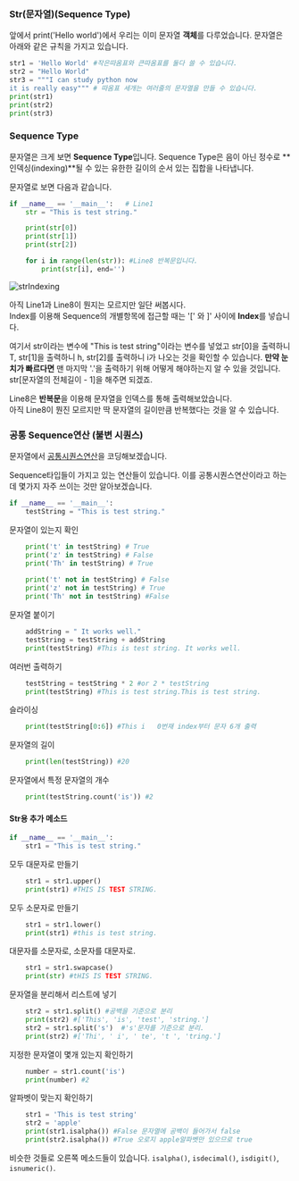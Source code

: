 ###  Str(문자열)(Sequence Type)

앞에서 print('Hello world')에서 우리는 이미 문자열 **객체**를 다루었습니다. 문자열은 아래와 같은 규칙을 가지고 있습니다.

~~~python
str1 = 'Hello World' #작은따옴표와 큰따옴표를 둘다 쓸 수 있습니다. 
str2 = "Hello World"
str3 = """I can study python now
it is really easy""" # 따옴표 세개는 여러줄의 문자열을 만들 수 있습니다. 
print(str1)
print(str2)
print(str3)
~~~



### Sequence Type

문자열은 크게 보면 **Sequence Type**입니다. Sequence Type은 음이 아닌 정수로 **인덱싱(indexing)**될 수 있는 유한한 길이의 순서 있는 집합을 나타냅니다. 

문자열로 보면 다음과 같습니다.

~~~python
if __name__ == '__main__':   # Line1 
    str = "This is test string."

    print(str[0])
    print(str[1])
    print(str[2])

    for i in range(len(str)): #Line8 반복문입니다. 
        print(str[i], end='')
~~~

![strIndexing](./images/strIndexing.png)



아직 Line1과 Line8이 뭔지는 모르지만 일단 써봅시다. <br>Index를 이용해 Sequence의 개별항목에 접근할 때는 '[' 와 ]' 사이에 **Index**를 넣습니다. 

여기서 str이라는 변수에 "This is test string"이라는 변수를 넣었고 str[0]을 출력하니 T, str[1]을 출력하니 h, str[2]를 출력하니 i가 나오는 것을 확인할 수 있습니다. **만약 눈치가 빠르다면** 맨 마지막 '.'을 출력하기 위해 어떻게 해야하는지 알 수 있을 것입니다. str[문자열의 전체길이 - 1]을 해주면 되겠죠.  



Line8은 **반복문**을 이용해 문자열을 인덱스를 통해 출력해보았습니다. <br>아직 Line8이 뭔진 모르지만 딱 문자열의 길이만큼 반복했다는 것을 알 수 있습니다.



### 공통 Sequence연산 (불변 시퀀스)

문자열에서 [공통시퀀스연산](https://docs.python.org/ko/3/library/stdtypes.html#typesseq-common)을 코딩해보겠습니다.

Sequence타입들이 가지고 있는 연산들이 있습니다. 이를 공통시퀀스연산이라고 하는데 몇가지 자주 쓰이는 것만 알아보겠습니다. 

~~~python
if __name__ == '__main__':
    testString = "This is test string."
~~~

문자열이 있는지 확인

~~~python
    print('t' in testString) # True
    print('z' in testString) # False
    print('Th' in testString) # True
  	
    print('t' not in testString) # False
    print('z' not in testString) # True
    print('Th' not in testString) #False
~~~

문자열 붙이기

~~~python
    addString = " It works well."
    testString = testString + addString
    print(testString) #This is test string. It works well.
~~~

여러번 출력하기

~~~python
	testString = testString * 2 #or 2 * testString
    print(testString) #This is test string.This is test string.
~~~

슬라이싱

~~~python
	print(testString[0:6]) #This i   0번재 index부터 문자 6개 출력
~~~

문자열의 길이

~~~python
	print(len(testString)) #20
~~~

문자열에서 특정 문자열의 개수

~~~python
	print(testString.count('is')) #2
~~~



#### Str용 추가 메소드

~~~python
if __name__ == '__main__':
    str1 = "This is test string."
~~~

모두 대문자로 만들기

~~~python
	str1 = str1.upper()
    print(str1) #THIS IS TEST STRING.
~~~

모두 소문자로 만들기

~~~python
	str1 = str1.lower()
    print(str1) #this is test string.
~~~

대문자를 소문자로, 소문자를 대문자로. 

~~~python
	str1 = str1.swapcase()
    print(str) #tHIS IS TEST STRING.
~~~

문자열을 분리해서 리스트에 넣기

~~~python
	str2 = str1.split() #공백을 기준으로 분리
    print(str2) #['This', 'is', 'test', 'string.']
    str2 = str1.split('s')  #'s'문자를 기준으로 분리.
    print(str2) #['Thi', ' i', ' te', 't ', 'tring.']
~~~

지정한 문자열이 몇개 있는지 확인하기

~~~python
	number = str1.count('is')
    print(number) #2
~~~

알파벳이 맞는지 확인하기

~~~python
	str1 = 'This is test string'
    str2 = 'apple'
    print(str1.isalpha()) #False 문자열에 공백이 들어가서 false
    print(str2.isalpha()) #True 오로지 apple알파벳만 있으므로 true
~~~

비슷한 것들로 오른쪽 메소드들이 있습니다. `isalpha()`, `isdecimal()`, `isdigit()`, `isnumeric()`.
